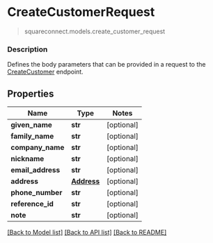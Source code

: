 # CreateCustomerRequest
> squareconnect.models.create_customer_request

### Description

Defines the body parameters that can be provided in a request to the [CreateCustomer](#endpoint-createcustomer) endpoint.

## Properties
Name | Type | Notes
------------ | ------------- | -------------
**given_name** | **str** | [optional]
**family_name** | **str** | [optional]
**company_name** | **str** | [optional]
**nickname** | **str** | [optional]
**email_address** | **str** | [optional]
**address** | [**Address**](Address.md) | [optional]
**phone_number** | **str** | [optional]
**reference_id** | **str** | [optional]
**note** | **str** | [optional]

[[Back to Model list]](../README.md#documentation-for-models) [[Back to API list]](../README.md#documentation-for-api-endpoints) [[Back to README]](../README.md)


